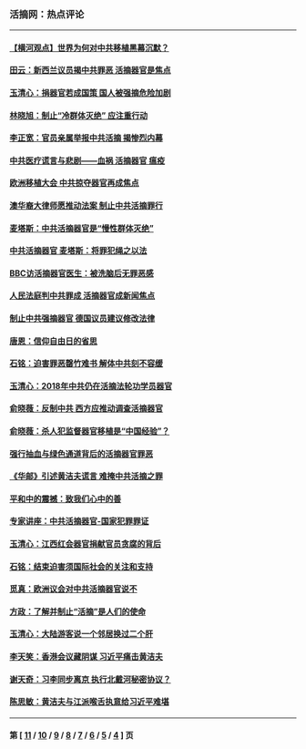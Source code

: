 ### 活摘网：热点评论
---
#### [【横河观点】世界为何对中共移植黑幕沉默？](../../pages/nf5879/n13244249.md?01230430) 
#### [田云：新西兰议员揭中共罪恶 活摘器官是焦点](../../pages/nf5879/n13070629.md?01230430) 
#### [玉清心：捐器官若成国策 国人被强摘危险加剧](../../pages/nf5879/n12802713.md?01230430) 
#### [林晓旭：制止“冷群体灭绝” 应注重行动](../../pages/nf5879/n12779736.md?01230430) 
#### [李正宽：官员亲属举报中共活摘 揭惨烈内幕](../../pages/nf5879/n12684490.md?01230430) 
#### [中共医疗谎言与悲剧——血祸 活摘器官 瘟疫](../../pages/nf5879/n12372103.md?01230430) 
#### [欧洲移植大会 中共掠夺器官再成焦点](../../pages/nf5879/n11538883.md?01230430) 
#### [澳华裔大律师愿推动法案 制止中共活摘罪行](../../pages/nf5879/n11377039.md?01230430) 
#### [麦塔斯：中共活摘器官是“慢性群体灭绝”](../../pages/nf5879/n11350529.md?01230430) 
#### [中共活摘器官 麦塔斯：将罪犯绳之以法](../../pages/nf5879/n11347973.md?01230430) 
#### [BBC访活摘器官医生：被洗脑后无罪恶感](../../pages/nf5879/n11335935.md?01230430) 
#### [人民法庭判中共罪成 活摘器官成新闻焦点](../../pages/nf5879/n11331578.md?01230430) 
#### [制止中共强摘器官 德国议员建议修改法律](../../pages/nf5879/n11249451.md?01230430) 
#### [唐恩：信仰自由日的省思](../../pages/nf5879/n11003525.md?01230430) 
#### [石铭：迫害罪恶罄竹难书  解体中共刻不容缓](../../pages/nf5879/n10942855.md?01230430) 
#### [玉清心：2018年中共仍在活摘法轮功学员器官](../../pages/nf5879/n10914646.md?01230430) 
#### [俞晓薇：反制中共 西方应推动调查活摘器官](../../pages/nf5879/n10794671.md?01230430) 
#### [俞晓薇：杀人犯监督器官移植是“中国经验”？](../../pages/nf5879/n10466427.md?01230430) 
#### [强行抽血与绿色通道背后的活摘器官罪恶](../../pages/nf5879/n10004708.md?01230430) 
#### [《华邮》引述黄洁夫谎言 难掩中共活摘之罪](../../pages/nf5879/n9642309.md?01230430) 
#### [平和中的震撼：致我们心中的善](../../pages/nf5879/n9021123.md?01230430) 
#### [专家讲座：中共活摘器官-国家犯罪罪证](../../pages/nf5879/n8828153.md?01230430) 
#### [玉清心：江西红会器官捐献官员贪腐的背后](../../pages/nf5879/n8522122.md?01230430) 
#### [石铭：结束迫害须国际社会的关注和支持](../../pages/nf5879/n8443497.md?01230430) 
#### [觅真：欧洲议会对中共活摘器官说不](../../pages/nf5879/n8337486.md?01230430) 
#### [方政：了解并制止“活摘”是人们的使命](../../pages/nf5879/n8329214.md?01230430) 
#### [玉清心：大陆游客说一个邻居换过二个肝](../../pages/nf5879/n8291404.md?01230430) 
#### [李天笑：香港会议藏阴谋 习近平痛击黄洁夫](../../pages/nf5879/n8241459.md?01230430) 
#### [谢天奇：习李同步离京 执行北戴河秘密协议？](../../pages/nf5879/n8230418.md?01230430) 
#### [陈思敏：黄洁夫与江派喉舌执意给习近平难堪](../../pages/nf5879/n8222166.md?01230430) 

---
#### 第 [ [11](./11.md?01230430) / [10](./10.md?01230430) / [9](./9.md?01230430) / [8](./8.md?01230430) / [7](./7.md?01230430) / [6](./6.md?01230430) / [5](./5.md?01230430) / [4](./4.md?01230430) ] 页
